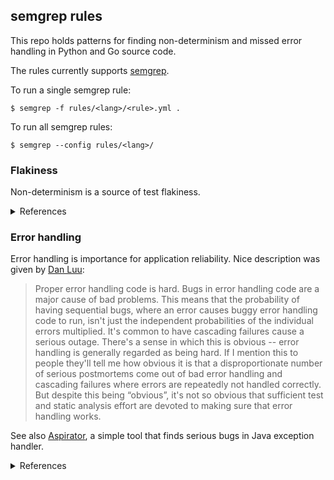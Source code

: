## semgrep rules

This repo holds patterns for finding non-determinism and missed error handling
in Python and Go source code.

The rules currently supports [semgrep](https://semgrep.dev/).

To run a single semgrep rule:

```
$ semgrep -f rules/<lang>/<rule>.yml .
```

To run all semgrep rules:

```
$ semgrep --config rules/<lang>/
```

### Flakiness

Non-determinism is a source of test flakiness.

<details>
  <summary>References</summary>
- **An empirical analysis of flaky tests** - Qingzhou  Luo, Farah  Hariri, Lamyaa  Eloussi, Darko  Marinov
- **Empirical Analysis of Factors and their Effect on Test Flakiness - Practitioners’ Perceptions** - Azeem Ahmad, Ola Leifler, Kristian Sandahl
- **Root Causing Flaky Tests in a Large-Scale Industrial Setting** - Wing Lam, Patrice Godefroid, Suman Nath, Anirudh Santhiar, Suresh Thummalapenta
- **What is the Vocabulary of Flaky Tests?** - Gustavo Pinto, Breno Miranda, Supun Dissanayake, Marcelo d'Amorim, Christoph Treude, Antonia Bertolino
- **Eradicating Non-Determinism in Tests** - Martin Fowler
</details>

### Error handling

Error handling is importance for application reliability. Nice description was
given by [Dan Luu](https://danluu.com/postmortem-lessons/):

> Proper error handling code is hard. Bugs in error handling code are a major cause of bad problems. This means that the probability of having sequential bugs, where an error causes buggy error handling code to run, isn't just the independent probabilities of the individual errors multiplied. It's common to have cascading failures cause a serious outage. There's a sense in which this is obvious -- error handling is generally regarded as being hard. If I mention this to people they'll tell me how obvious it is that a disproportionate number of serious postmortems come out of bad error handling and cascading failures where errors are repeatedly not handled correctly. But despite this being “obvious”, it's not so obvious that sufficient test and static analysis effort are devoted to making sure that error handling works.

See also [Aspirator](https://github.com/diy1/aspirator), a simple tool that
finds serious bugs in Java exception handler.

<details>
  <summary>References</summary>
- **The Do's and Don'ts of Error Handling** - Joe Armstrong (GOTO 2018)
- **Finding Error-Handling Bugs in Systems Code Using Static Analysis** - Cindy Rubio-González, Ben Liblit
- **Simple Testing Can Prevent Most Critical Failures: An Analysis of Production Failures in Distributed Data-Intensive Systems** - Ding Yuan, Yu Luo, Xin Zhuang, Guilherme Renna Rodrigues, Xu Zhao, Yongle Zhang, Pranay U. Jain, and Michael Stumm, University of Toronto (USENIX)
- **Improving the Quality of Error-Handling Code in Systems Software using Function-Local Information** - Suman Saha
</details>

